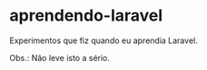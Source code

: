# aprendendo-laravel

Experimentos que fiz quando eu aprendia Laravel.

Obs.: Não leve isto a sério.